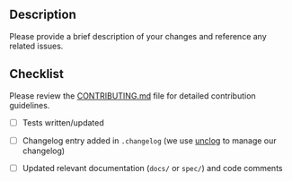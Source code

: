 ## Description

Please provide a brief description of your changes and reference any related issues.

## Checklist

Please review the [CONTRIBUTING.md](../CONTRIBUTING.md) file for detailed contribution guidelines.

- [ ] Tests written/updated
- [ ] Changelog entry added in `.changelog` (we use [unclog](https://github.com/informalsystems/unclog) to manage our changelog)
- [ ] Updated relevant documentation (`docs/` or `spec/`) and code comments

